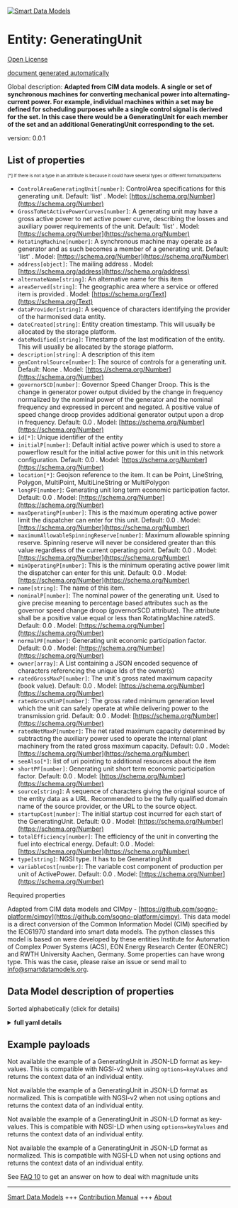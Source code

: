 <!-- 10-Header -->  
[![Smart Data Models](https://smartdatamodels.org/wp-content/uploads/2022/01/SmartDataModels_logo.png "Logo")](https://smartdatamodels.org)  
Entity: GeneratingUnit  
======================<!-- /10-Header -->  
<!-- 15-License -->  
[Open License](https://github.com/smart-data-models//dataModel.EnergyCIM/blob/master/GeneratingUnit/LICENSE.md)  
[document generated automatically](https://docs.google.com/presentation/d/e/2PACX-1vTs-Ng5dIAwkg91oTTUdt8ua7woBXhPnwavZ0FxgR8BsAI_Ek3C5q97Nd94HS8KhP-r_quD4H0fgyt3/pub?start=false&loop=false&delayms=3000#slide=id.gb715ace035_0_60)  
<!-- /15-License -->  
<!-- 20-Description -->  
Global description: **Adapted from CIM data models. A single or set of synchronous machines for converting mechanical power into alternating-current power. For example, individual machines within a set may be defined for scheduling purposes while a single control signal is derived for the set. In this case there would be a GeneratingUnit for each member of the set and an additional GeneratingUnit corresponding to the set.**  
version: 0.0.1  
<!-- /20-Description -->  
<!-- 30-PropertiesList -->  

## List of properties  

<sup><sub>[*] If there is not a type in an attribute is because it could have several types or different formats/patterns</sub></sup>  
- `ControlAreaGeneratingUnit[number]`: ControlArea specifications for this generating unit. Default: 'list'  . Model: [https://schema.org/Number](https://schema.org/Number)- `GrossToNetActivePowerCurves[number]`: A generating unit may have a gross active power to net active power curve, describing the losses and auxiliary power requirements of the unit. Default: 'list'  . Model: [https://schema.org/Number](https://schema.org/Number)- `RotatingMachine[number]`: A synchronous machine may operate as a generator and as such becomes a member of a generating unit. Default: 'list'  . Model: [https://schema.org/Number](https://schema.org/Number)- `address[object]`: The mailing address  . Model: [https://schema.org/address](https://schema.org/address)- `alternateName[string]`: An alternative name for this item  - `areaServed[string]`: The geographic area where a service or offered item is provided  . Model: [https://schema.org/Text](https://schema.org/Text)- `dataProvider[string]`: A sequence of characters identifying the provider of the harmonised data entity.  - `dateCreated[string]`: Entity creation timestamp. This will usually be allocated by the storage platform.  - `dateModified[string]`: Timestamp of the last modification of the entity. This will usually be allocated by the storage platform.  - `description[string]`: A description of this item  - `genControlSource[number]`: The source of controls for a generating unit. Default: None  . Model: [https://schema.org/Number](https://schema.org/Number)- `governorSCD[number]`: Governor Speed Changer Droop.   This is the change in generator power output divided by the change in frequency normalized by the nominal power of the generator and the nominal frequency and expressed in percent and negated. A positive value of speed change droop provides additional generator output upon a drop in frequency. Default: 0.0  . Model: [https://schema.org/Number](https://schema.org/Number)- `id[*]`: Unique identifier of the entity  - `initialP[number]`: Default initial active power  which is used to store a powerflow result for the initial active power for this unit in this network configuration. Default: 0.0  . Model: [https://schema.org/Number](https://schema.org/Number)- `location[*]`: Geojson reference to the item. It can be Point, LineString, Polygon, MultiPoint, MultiLineString or MultiPolygon  - `longPF[number]`: Generating unit long term economic participation factor. Default: 0.0  . Model: [https://schema.org/Number](https://schema.org/Number)- `maxOperatingP[number]`: This is the maximum operating active power limit the dispatcher can enter for this unit. Default: 0.0  . Model: [https://schema.org/Number](https://schema.org/Number)- `maximumAllowableSpinningReserve[number]`: Maximum allowable spinning reserve. Spinning reserve will never be considered greater than this value regardless of the current operating point. Default: 0.0  . Model: [https://schema.org/Number](https://schema.org/Number)- `minOperatingP[number]`: This is the minimum operating active power limit the dispatcher can enter for this unit. Default: 0.0  . Model: [https://schema.org/Number](https://schema.org/Number)- `name[string]`: The name of this item.  - `nominalP[number]`: The nominal power of the generating unit.  Used to give precise meaning to percentage based attributes such as the governor speed change droop (governorSCD attribute). The attribute shall be a positive value equal or less than RotatingMachine.ratedS. Default: 0.0  . Model: [https://schema.org/Number](https://schema.org/Number)- `normalPF[number]`: Generating unit economic participation factor. Default: 0.0  . Model: [https://schema.org/Number](https://schema.org/Number)- `owner[array]`: A List containing a JSON encoded sequence of characters referencing the unique Ids of the owner(s)  - `ratedGrossMaxP[number]`: The unit`s gross rated maximum capacity (book value). Default: 0.0  . Model: [https://schema.org/Number](https://schema.org/Number)- `ratedGrossMinP[number]`: The gross rated minimum generation level which the unit can safely operate at while delivering power to the transmission grid. Default: 0.0  . Model: [https://schema.org/Number](https://schema.org/Number)- `ratedNetMaxP[number]`: The net rated maximum capacity determined by subtracting the auxiliary power used to operate the internal plant machinery from the rated gross maximum capacity. Default: 0.0  . Model: [https://schema.org/Number](https://schema.org/Number)- `seeAlso[*]`: list of uri pointing to additional resources about the item  - `shortPF[number]`: Generating unit short term economic participation factor. Default: 0.0  . Model: [https://schema.org/Number](https://schema.org/Number)- `source[string]`: A sequence of characters giving the original source of the entity data as a URL. Recommended to be the fully qualified domain name of the source provider, or the URL to the source object.  - `startupCost[number]`: The initial startup cost incurred for each start of the GeneratingUnit. Default: 0.0  . Model: [https://schema.org/Number](https://schema.org/Number)- `totalEfficiency[number]`: The efficiency of the unit in converting the fuel into electrical energy. Default: 0.0  . Model: [https://schema.org/Number](https://schema.org/Number)- `type[string]`: NGSI type. It has to be GeneratingUnit  - `variableCost[number]`: The variable cost component of production per unit of ActivePower. Default: 0.0  . Model: [https://schema.org/Number](https://schema.org/Number)<!-- /30-PropertiesList -->  
<!-- 35-RequiredProperties -->  
Required properties  
<!-- /35-RequiredProperties -->  
<!-- 40-RequiredProperties -->  
Adapted from CIM data models and CIMpy - [https://github.com/sogno-platform/cimpy](https://github.com/sogno-platform/cimpy). This data model is a direct conversion of the Common Information Model (CIM) specified by the IEC61970 standard into smart data models. The python classes this model is based on were developed by these entities Institute for Automation of Complex Power Systems (ACS), EON Energy Research Center (EONERC) and RWTH University Aachen, Germany. Some properties can have wrong type. This was the case, please raise an issue or send mail to info@smartdatamodels.org.  
<!-- /40-RequiredProperties -->  
<!-- 50-DataModelHeader -->  
## Data Model description of properties  
Sorted alphabetically (click for details)  
<!-- /50-DataModelHeader -->  
<!-- 60-ModelYaml -->  
<details><summary><strong>full yaml details</strong></summary>    
```yaml  
GeneratingUnit:    
  description: 'Adapted from CIM data models. A single or set of synchronous machines for converting mechanical power into alternating-current power. For example, individual machines within a set may be defined for scheduling purposes while a single control signal is derived for the set. In this case there would be a GeneratingUnit for each member of the set and an additional GeneratingUnit corresponding to the set.'    
  properties:    
    ControlAreaGeneratingUnit:    
      description: 'ControlArea specifications for this generating unit. Default: ''list'''    
      type: number    
      x-ngsi:    
        model: https://schema.org/Number    
        type: Property    
    GrossToNetActivePowerCurves:    
      description: 'A generating unit may have a gross active power to net active power curve, describing the losses and auxiliary power requirements of the unit. Default: ''list'''    
      type: number    
      x-ngsi:    
        model: https://schema.org/Number    
        type: Property    
    RotatingMachine:    
      description: 'A synchronous machine may operate as a generator and as such becomes a member of a generating unit. Default: ''list'''    
      type: number    
      x-ngsi:    
        model: https://schema.org/Number    
        type: Property    
    address:    
      description: 'The mailing address'    
      properties:    
        addressCountry:    
          description: 'Property. The country. For example, Spain. Model:''https://schema.org/addressCountry'''    
          type: string    
        addressLocality:    
          description: 'Property. The locality in which the street address is, and which is in the region. Model:''https://schema.org/addressLocality'''    
          type: string    
        addressRegion:    
          description: 'Property. The region in which the locality is, and which is in the country. Model:''https://schema.org/addressRegion'''    
          type: string    
        postOfficeBoxNumber:    
          description: 'Property. The post office box number for PO box addresses. For example, 03578. Model:''https://schema.org/postOfficeBoxNumber'''    
          type: string    
        postalCode:    
          description: 'Property. The postal code. For example, 24004. Model:''https://schema.org/https://schema.org/postalCode'''    
          type: string    
        streetAddress:    
          description: 'Property. The street address. Model:''https://schema.org/streetAddress'''    
          type: string    
      type: object    
      x-ngsi:    
        model: https://schema.org/address    
        type: Property    
    alternateName:    
      description: 'An alternative name for this item'    
      type: string    
      x-ngsi:    
        type: Property    
    areaServed:    
      description: 'The geographic area where a service or offered item is provided'    
      type: string    
      x-ngsi:    
        model: https://schema.org/Text    
        type: Property    
    dataProvider:    
      description: 'A sequence of characters identifying the provider of the harmonised data entity.'    
      type: string    
      x-ngsi:    
        type: Property    
    dateCreated:    
      description: 'Entity creation timestamp. This will usually be allocated by the storage platform.'    
      format: date-time    
      type: string    
      x-ngsi:    
        type: Property    
    dateModified:    
      description: 'Timestamp of the last modification of the entity. This will usually be allocated by the storage platform.'    
      format: date-time    
      type: string    
      x-ngsi:    
        type: Property    
    description:    
      description: 'A description of this item'    
      type: string    
      x-ngsi:    
        type: Property    
    genControlSource:    
      description: 'The source of controls for a generating unit. Default: None'    
      type: number    
      x-ngsi:    
        model: https://schema.org/Number    
        type: Property    
    governorSCD:    
      description: 'Governor Speed Changer Droop.   This is the change in generator power output divided by the change in frequency normalized by the nominal power of the generator and the nominal frequency and expressed in percent and negated. A positive value of speed change droop provides additional generator output upon a drop in frequency. Default: 0.0'    
      type: number    
      x-ngsi:    
        model: https://schema.org/Number    
        type: Property    
    id:    
      anyOf: &generatingunit_-_properties_-_owner_-_items_-_anyof    
        - description: 'Property. Identifier format of any NGSI entity'    
          maxLength: 256    
          minLength: 1    
          pattern: ^[\w\-\.\{\}\$\+\*\[\]`|~^@!,:\\]+$    
          type: string    
        - description: 'Property. Identifier format of any NGSI entity'    
          format: uri    
          type: string    
      description: 'Unique identifier of the entity'    
      x-ngsi:    
        type: Property    
    initialP:    
      description: 'Default initial active power  which is used to store a powerflow result for the initial active power for this unit in this network configuration. Default: 0.0'    
      type: number    
      x-ngsi:    
        model: https://schema.org/Number    
        type: Property    
    location:    
      description: 'Geojson reference to the item. It can be Point, LineString, Polygon, MultiPoint, MultiLineString or MultiPolygon'    
      oneOf:    
        - description: 'Geoproperty. Geojson reference to the item. Point'    
          properties:    
            bbox:    
              items:    
                type: number    
              minItems: 4    
              type: array    
            coordinates:    
              items:    
                type: number    
              minItems: 2    
              type: array    
            type:    
              enum:    
                - Point    
              type: string    
          required:    
            - type    
            - coordinates    
          title: 'GeoJSON Point'    
          type: object    
        - description: 'Geoproperty. Geojson reference to the item. LineString'    
          properties:    
            bbox:    
              items:    
                type: number    
              minItems: 4    
              type: array    
            coordinates:    
              items:    
                items:    
                  type: number    
                minItems: 2    
                type: array    
              minItems: 2    
              type: array    
            type:    
              enum:    
                - LineString    
              type: string    
          required:    
            - type    
            - coordinates    
          title: 'GeoJSON LineString'    
          type: object    
        - description: 'Geoproperty. Geojson reference to the item. Polygon'    
          properties:    
            bbox:    
              items:    
                type: number    
              minItems: 4    
              type: array    
            coordinates:    
              items:    
                items:    
                  items:    
                    type: number    
                  minItems: 2    
                  type: array    
                minItems: 4    
                type: array    
              type: array    
            type:    
              enum:    
                - Polygon    
              type: string    
          required:    
            - type    
            - coordinates    
          title: 'GeoJSON Polygon'    
          type: object    
        - description: 'Geoproperty. Geojson reference to the item. MultiPoint'    
          properties:    
            bbox:    
              items:    
                type: number    
              minItems: 4    
              type: array    
            coordinates:    
              items:    
                items:    
                  type: number    
                minItems: 2    
                type: array    
              type: array    
            type:    
              enum:    
                - MultiPoint    
              type: string    
          required:    
            - type    
            - coordinates    
          title: 'GeoJSON MultiPoint'    
          type: object    
        - description: 'Geoproperty. Geojson reference to the item. MultiLineString'    
          properties:    
            bbox:    
              items:    
                type: number    
              minItems: 4    
              type: array    
            coordinates:    
              items:    
                items:    
                  items:    
                    type: number    
                  minItems: 2    
                  type: array    
                minItems: 2    
                type: array    
              type: array    
            type:    
              enum:    
                - MultiLineString    
              type: string    
          required:    
            - type    
            - coordinates    
          title: 'GeoJSON MultiLineString'    
          type: object    
        - description: 'Geoproperty. Geojson reference to the item. MultiLineString'    
          properties:    
            bbox:    
              items:    
                type: number    
              minItems: 4    
              type: array    
            coordinates:    
              items:    
                items:    
                  items:    
                    items:    
                      type: number    
                    minItems: 2    
                    type: array    
                  minItems: 4    
                  type: array    
                type: array    
              type: array    
            type:    
              enum:    
                - MultiPolygon    
              type: string    
          required:    
            - type    
            - coordinates    
          title: 'GeoJSON MultiPolygon'    
          type: object    
      x-ngsi:    
        type: Geoproperty    
    longPF:    
      description: 'Generating unit long term economic participation factor. Default: 0.0'    
      type: number    
      x-ngsi:    
        model: https://schema.org/Number    
        type: Property    
    maxOperatingP:    
      description: 'This is the maximum operating active power limit the dispatcher can enter for this unit. Default: 0.0'    
      type: number    
      x-ngsi:    
        model: https://schema.org/Number    
        type: Property    
    maximumAllowableSpinningReserve:    
      description: 'Maximum allowable spinning reserve. Spinning reserve will never be considered greater than this value regardless of the current operating point. Default: 0.0'    
      type: number    
      x-ngsi:    
        model: https://schema.org/Number    
        type: Property    
    minOperatingP:    
      description: 'This is the minimum operating active power limit the dispatcher can enter for this unit. Default: 0.0'    
      type: number    
      x-ngsi:    
        model: https://schema.org/Number    
        type: Property    
    name:    
      description: 'The name of this item.'    
      type: string    
      x-ngsi:    
        type: Property    
    nominalP:    
      description: 'The nominal power of the generating unit.  Used to give precise meaning to percentage based attributes such as the governor speed change droop (governorSCD attribute). The attribute shall be a positive value equal or less than RotatingMachine.ratedS. Default: 0.0'    
      type: number    
      x-ngsi:    
        model: https://schema.org/Number    
        type: Property    
    normalPF:    
      description: 'Generating unit economic participation factor. Default: 0.0'    
      type: number    
      x-ngsi:    
        model: https://schema.org/Number    
        type: Property    
    owner:    
      description: 'A List containing a JSON encoded sequence of characters referencing the unique Ids of the owner(s)'    
      items:    
        anyOf: *generatingunit_-_properties_-_owner_-_items_-_anyof    
        description: 'Property. Unique identifier of the entity'    
      type: array    
      x-ngsi:    
        type: Property    
    ratedGrossMaxP:    
      description: 'The unit`s gross rated maximum capacity (book value). Default: 0.0'    
      type: number    
      x-ngsi:    
        model: https://schema.org/Number    
        type: Property    
    ratedGrossMinP:    
      description: 'The gross rated minimum generation level which the unit can safely operate at while delivering power to the transmission grid. Default: 0.0'    
      type: number    
      x-ngsi:    
        model: https://schema.org/Number    
        type: Property    
    ratedNetMaxP:    
      description: 'The net rated maximum capacity determined by subtracting the auxiliary power used to operate the internal plant machinery from the rated gross maximum capacity. Default: 0.0'    
      type: number    
      x-ngsi:    
        model: https://schema.org/Number    
        type: Property    
    seeAlso:    
      description: 'list of uri pointing to additional resources about the item'    
      oneOf:    
        - items:    
            format: uri    
            type: string    
          minItems: 1    
          type: array    
        - format: uri    
          type: string    
      x-ngsi:    
        type: Property    
    shortPF:    
      description: 'Generating unit short term economic participation factor. Default: 0.0'    
      type: number    
      x-ngsi:    
        model: https://schema.org/Number    
        type: Property    
    source:    
      description: 'A sequence of characters giving the original source of the entity data as a URL. Recommended to be the fully qualified domain name of the source provider, or the URL to the source object.'    
      type: string    
      x-ngsi:    
        type: Property    
    startupCost:    
      description: 'The initial startup cost incurred for each start of the GeneratingUnit. Default: 0.0'    
      type: number    
      x-ngsi:    
        model: https://schema.org/Number    
        type: Property    
    totalEfficiency:    
      description: 'The efficiency of the unit in converting the fuel into electrical energy. Default: 0.0'    
      type: number    
      x-ngsi:    
        model: https://schema.org/Number    
        type: Property    
    type:    
      description: 'NGSI type. It has to be GeneratingUnit'    
      enum:    
        - GeneratingUnit    
      type: string    
      x-ngsi:    
        type: Property    
    variableCost:    
      description: 'The variable cost component of production per unit of ActivePower. Default: 0.0'    
      type: number    
      x-ngsi:    
        model: https://schema.org/Number    
        type: Property    
  required: []    
  type: object    
  x-derived-from: ""    
  x-disclaimer: 'Redistribution and use in source and binary forms, with or without modification, are permitted  provided that the license conditions are met. Copyleft (c) 2021 Contributors to Smart Data Models Program'    
  x-license-url: https://github.com/smart-data-models/dataModel.EnergyCIM/blob/master/GeneratingUnit/LICENSE.md    
  x-model-schema: https://smart-data-models.github.io/dataModels.CIMEnergyClasses/GeneratingUnit/schema.json    
  x-model-tags: ""    
  x-version: 0.0.1    
```  
</details>    
<!-- /60-ModelYaml -->  
<!-- 70-MiddleNotes -->  
<!-- /70-MiddleNotes -->  
<!-- 80-Examples -->  
## Example payloads    
Not available the example of a GeneratingUnit in JSON-LD format as key-values. This is compatible with NGSI-v2 when  using `options=keyValues` and returns the context data of an individual entity.  
Not available the example of a GeneratingUnit in JSON-LD format as normalized. This is compatible with NGSI-v2 when not using options and returns the context data of an individual entity.  
Not available the example of a GeneratingUnit in JSON-LD format as key-values. This is compatible with NGSI-LD when  using `options=keyValues` and returns the context data of an individual entity.  
Not available the example of a GeneratingUnit in JSON-LD format as normalized. This is compatible with NGSI-LD when not using options and returns the context data of an individual entity.  
<!-- /80-Examples -->  
<!-- 90-FooterNotes -->  
<!-- /90-FooterNotes -->  
<!-- 95-Units -->  
See [FAQ 10](https://smartdatamodels.org/index.php/faqs/) to get an answer on how to deal with magnitude units  
<!-- /95-Units -->  
<!-- 97-LastFooter -->  
---  
[Smart Data Models](https://smartdatamodels.org) +++ [Contribution Manual](https://bit.ly/contribution_manual) +++ [About](https://bit.ly/Introduction_SDM)<!-- /97-LastFooter -->  
